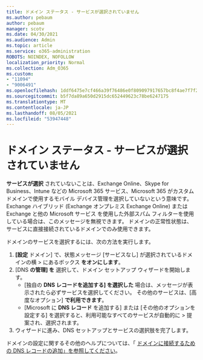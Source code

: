 ```yaml
---
title: ドメイン ステータス - サービスが選択されていません
ms.author: pebaum
author: pebaum
manager: scotv
ms.date: 04/30/2021
ms.audience: Admin
ms.topic: article
ms.service: o365-administration
ROBOTS: NOINDEX, NOFOLLOW
localization_priority: Normal
ms.collection: Adm_O365
ms.custom:
- "11094"
- "9006491"
ms.openlocfilehash: 1ddf6475e7cf466a39f76486e0f809097917657bc8f4ae7f7f2b516657308f39
ms.sourcegitcommit: b5f7da89a650d2915dc652449623c78be6247175
ms.translationtype: MT
ms.contentlocale: ja-JP
ms.lasthandoff: 08/05/2021
ms.locfileid: "53947448"
---
```

# <a name="domain-status---no-services-selected"></a>ドメイン ステータス - サービスが選択されていません

**サービスが選択** されていないことは、Exchange Online、Skype for Business、Intune などの Microsoft 365 サービス、Microsoft 365 がカスタム ドメインで使用するモバイル デバイス管理を選択していないという意味です。 Exchange ハイブリッド (Exchange オンプレミス Exchange Online) または Exchange と他の Microsoft サービス を使用した外部スパム フィルターを使用している場合は、このメッセージを無視できます。 ドメインの正常性状態は、サービスに直接接続されているドメインでのみ使用できます。

ドメインのサービスを選択するには、次の方法を実行します。

1. **[設定** ドメイン] で、状態メッセージ [サービスなし] が選択されているドメインの横  >  [](https://admin.microsoft.com/Adminportal/Home)にあるボックス **をオンにします**。
1. [DNS **の管理] を** 選択して、ドメイン セットアップ ウィザードを開始します。
    - [独自の **DNS レコードを追加する] を選択した** 場合は、メッセージが表示されたら必ずサービスを選択してください。 その他のサービスは、[高度なオプション] **で利用できます**。
    - [Microsoft に **DNS レコード** を追加する] または [その他のオプションを設定する] を選択すると、利用可能なすべてのサービスが自動的に  >  提案され、選択されます。
1. ウィザードに進み、DNS セットアップとサービスの選択肢を完了します。
 
ドメインの設定に関するその他のヘルプについては、「 [ドメインに接続するための DNS レコードの追加」を参照してください](/microsoft-365/admin/get-help-with-domains/create-dns-records-at-any-dns-hosting-provider)。

